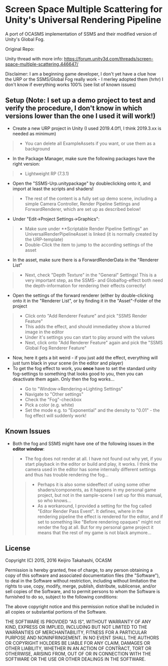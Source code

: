 Screen Space Multiple Scattering for Unity's Universal Rendering Pipeline
=========================================================================
A port of OCASMS implementation of SSMS and their modified version of Unity's Global Fog.

Original Repo:



Unity thread with more info: https://forum.unity3d.com/threads/screen-space-multiple-scattering.446647/

Disclaimer: 
I am a beginning game developer, I don't yet have a clue how the URP or the SSMS/Global Fog really work - I merley adopted them (hrhr)
I don't know if everything works 100% (see list of known issues)

Setup (Note: I set up a demo project to test and verify the procedure, I don't know in which versions lower than the one I used it will work!)
--------------------------------------------------------------------------

* Create a new URP project in Unity (I used 2019.4.0f1, I think 2019.3.xx is needed as minimum)
>* You can delete all ExampleAssets if you want, or use them as a background 

* In the Package Manager, make sure the following packages have the right version:
>* Lightweight RP (7.3.1)

* Open the "SSMS-Urp.unitypackage" by doubleclicking onto it, and import at least the scripts and shaders!
>* The rest of the content is a fully set up demo scene, including a simple Camera Controller, Render Pipeline Settings and ForwardRenderer, which are set up as described below!

* Under "Edit->Project Settings->Graphics":
>* Make sure under **Scriptable Render Pipeline Settings" an UniversalRenderPipelineAsset is linked (it is normally created by the URP-template)
>* Double-Click the item to jump to the according settings of the asset

* In the asset, make sure there is a ForwardRenderData in the "Renderer List"
>* Next, check "Depth Texture" in the "General" Settings! This is a very important step, as the SSMS- and Globalfog-effect both need the depth-information for rendering their effects correctly!

* Open the settings of the forward renderer (either by double-clicking onto it in the "Renderer List", or by finding it in the "Asset"-Folder of the project
>* Click onto "Add Renderer Feature" and pick "SSMS Render Feature"
>* This adds the effect, and should immediatley show a blurred image in the editor
>* Under it's settings you can start to play around with the values
>* Next, click onto "Add Renderer Feature" again and pick the "SSMS Global Fog Renderer Feature"

* Now, here it gets a bit weird - if you just add the effect, everything will just turn black in your scene (in the editor and player)
* To get the fog effect to work, you **once** have to set the standard unity fog-settings to something that looks good to you, then you can deactivate them again. Only then the fog works...
>* Go to "Window->Rendering->Lighting Settings"
>* Navigate to "Other settings"
>* Check the "Fog"-checkbox
>* Pick a color (e.g. white)
>*  Set the mode e.g. to "Exponential" and the density to "0.01" - the fog effect will suddenly work!

Known Issues
-------------------------------------------------------------------------------

* Both the fog and SSMS might have one of the following issues in the **editor window**:
>* The fog does not render at all. I have not found out why yet, if you start playback in the editor or build and play, it works. I think the camera used in the editor has some internally different settings and thus has trouble rendering the fog...
>>* Perhaps it is also some sideeffect of using some other shaders/components, as it happens in my personal game project, but not in the sample-scene I set up for this manual, so who knows...
>>* As a workaround, I provided a setting for the fog called "Editor Render Pass Event". It defines, where in the rendering pipeline the effect is rendered for the editor, and if set to something like "Before rendering opaques" might not render the fog at all. But for my personal game project it means that the rest of my game is not black anymore...

License
-------

Copyright (C) 2015, 2016 Keijiro Takahashi, OCASM

Permission is hereby granted, free of charge, to any person obtaining a copy of
this software and associated documentation files (the "Software"), to deal in
the Software without restriction, including without limitation the rights to
use, copy, modify, merge, publish, distribute, sublicense, and/or sell copies of
the Software, and to permit persons to whom the Software is furnished to do so,
subject to the following conditions:

The above copyright notice and this permission notice shall be included in all
copies or substantial portions of the Software.

THE SOFTWARE IS PROVIDED "AS IS", WITHOUT WARRANTY OF ANY KIND, EXPRESS OR
IMPLIED, INCLUDING BUT NOT LIMITED TO THE WARRANTIES OF MERCHANTABILITY, FITNESS
FOR A PARTICULAR PURPOSE AND NONINFRINGEMENT. IN NO EVENT SHALL THE AUTHORS OR
COPYRIGHT HOLDERS BE LIABLE FOR ANY CLAIM, DAMAGES OR OTHER LIABILITY, WHETHER
IN AN ACTION OF CONTRACT, TORT OR OTHERWISE, ARISING FROM, OUT OF OR IN
CONNECTION WITH THE SOFTWARE OR THE USE OR OTHER DEALINGS IN THE SOFTWARE.

[KinoBloom]: https://github.com/keijiro/KinoBloom
[CAVE]: http://www.cs.columbia.edu/CAVE/projects/ptping_media/

[ImageA1]: http://i.imgur.com/UbIjTt7.jpg
[ImageA2]: http://i.imgur.com/hgJ4Beo.png
[ImageA3]: http://i.imgur.com/6ykjXOI.png
[ImageA4]: http://i.imgur.com/fPkvPFQ.png

[ImageB1]: http://i.imgur.com/AFxiAIG.png
[ImageB2]: http://i.imgur.com/qcZCJpF.png
[ImageB3]: http://i.imgur.com/nEIF2B3.png
